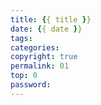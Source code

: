 ```yaml
---
title: {{ title }}
date: {{ date }}
tags:
categories: 
copyright: true
permalink: 01
top: 0
password:
---
```

